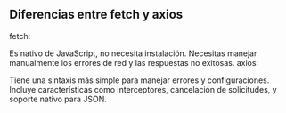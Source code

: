 ## Diferencias entre fetch y axios
fetch:

Es nativo de JavaScript, no necesita instalación.
Necesitas manejar manualmente los errores de red y las respuestas no exitosas.
axios:

Tiene una sintaxis más simple para manejar errores y configuraciones.
Incluye características como interceptores, cancelación de solicitudes, y soporte nativo para JSON.
